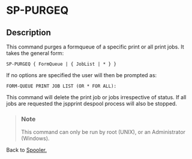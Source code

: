 # SP-PURGEQ

<PageHeader />

## Description

This command purges a formqueue of a specific print or all print jobs. It takes the general form:

```
SP-PURGEQ { FormQueue | { JobList | * } }
```

If no options are specified the user will then be prompted as:

```
FORM-QUEUE PRINT JOB LIST (OR * FOR ALL):
```

This command will delete the print job or jobs irrespective of status. If all jobs are requested the jspprint despool process will also be stopped.

> ### Note
>
> This command can only be run by root (UNIX), or an Administrator (Windows).

Back to [Spooler.](./../jbase-spooler)

<PageFooter />
